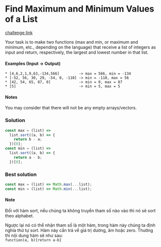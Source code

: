 # Find Maximum and Minimum Values of a List

[challenge link](https://www.codewars.com/kata/577a98a6ae28071780000989)

Your task is to make two functions (max and min, or maximum and minimum, etc., depending on the language) that receive a list of integers as input and return, respectively, the largest and lowest number in that list.

#### Examples (Input -> Output)

```
* [4,6,2,1,9,63,-134,566]         -> max = 566, min = -134
* [-52, 56, 30, 29, -54, 0, -110] -> min = -110, max = 56
* [42, 54, 65, 87, 0]             -> min = 0, max = 87
* [5]                             -> min = 5, max = 5
```

#### Notes

You may consider that there will not be any empty arrays/vectors.

### Solution

```javascript
const max = (list) =>
  list.sort((a, b) => {
    return b - a;
  })[0];
const min = (list) =>
  list.sort((a, b) => {
    return a - b;
  })[0];
```

### Best solution

```javascript
const max = (list) => Math.max(...list);
const min = (list) => Math.min(...list);
```

#### Note

Đối với hàm sort, nếu chúng ta không truyền tham số nào vào thì nó sẽ sort theo alphabet.

Ngược lại nó có thể nhận tham số là một hàm, trong hàm này chúng ta định nghĩa thứ tự sort.
Hàm này cần trả về giá trị dương, âm hoặc zero.
Thường thì nội dung hàm sẽ như sau:  
`function(a, b){return a-b}`
